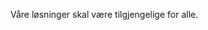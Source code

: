 <div class="sb1ds-intro sb1ds-intro--section">
    <p class="ffe-lead-paragraph sb1ds-intro__paragraph">
        Våre løsninger skal være tilgjengelige for alle.
    </p>
</div>